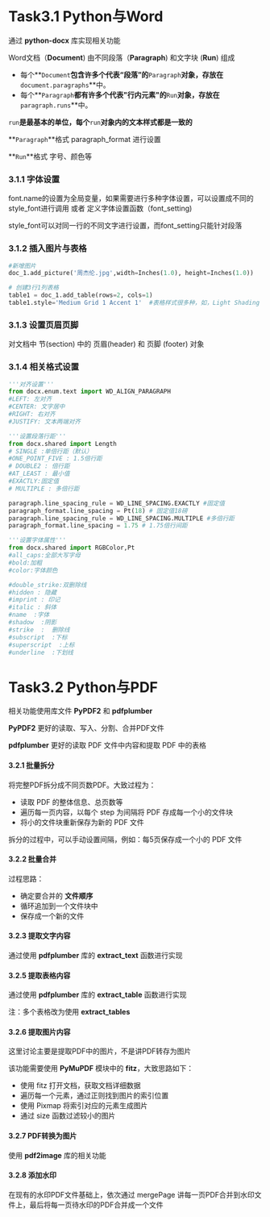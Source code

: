# Task3.1	Python与Word

通过 **python-docx** 库实现相关功能

Word文档（**Document**) 由不同段落（**Paragraph**) 和文字块 (**Run**) 组成

- 每个**`Document`**包含许多个代表“段落”的**`Paragraph`**对象，存放在**`document.paragraphs`**中。
- 每个**`Paragraph`**都有许多个代表"行内元素"的**`Run`**对象，存放在**`paragraph.runs`**中。

`run`**是最基本的单位，每个**`run`**对象内的文本样式都是一致的**

**`Paragraph`**格式	paragraph_format 进行设置

**`Run`**格式				字号、颜色等

### 3.1.1	字体设置

font.name的设置为全局变量，如果需要进行多种字体设置，可以设置成不同的style_font进行调用 或者 定义字体设置函数（font_setting)

style_font可以对同一行的不同文字进行设置，而font_setting只能针对段落

### 3.1.2	插入图片与表格

```python
#新增图片
doc_1.add_picture('周杰伦.jpg',width=Inches(1.0), height=Inches(1.0))
```

```python
# 创建3行1列表格
table1 = doc_1.add_table(rows=2, cols=1)
table1.style='Medium Grid 1 Accent 1'  #表格样式很多种，如，Light Shading Accent 1等
```

### 3.1.3	设置页眉页脚

对文档中 节(section) 中的 页眉(header) 和 页脚 (footer) 对象

### 3.1.4	相关格式设置

```python
'''对齐设置'''
from docx.enum.text import WD_ALIGN_PARAGRAPH
#LEFT: 左对齐
#CENTER: 文字居中
#RIGHT: 右对齐
#JUSTIFY: 文本两端对齐

'''设置段落行距'''
from docx.shared import Length
# SINGLE :单倍行距（默认）
#ONE_POINT_FIVE : 1.5倍行距
# DOUBLE2 : 倍行距
#AT_LEAST : 最小值
#EXACTLY:固定值
# MULTIPLE : 多倍行距

paragraph.line_spacing_rule = WD_LINE_SPACING.EXACTLY #固定值
paragraph_format.line_spacing = Pt(18) # 固定值18磅
paragraph.line_spacing_rule = WD_LINE_SPACING.MULTIPLE #多倍行距
paragraph_format.line_spacing = 1.75 # 1.75倍行间距

'''设置字体属性'''
from docx.shared import RGBColor,Pt
#all_caps:全部大写字母
#bold:加粗
#color:字体颜色

#double_strike:双删除线
#hidden : 隐藏
#imprint : 印记
#italic : 斜体
#name  :字体
#shadow  :阴影
#strike  :  删除线
#subscript  :下标	
#superscript  :上标
#underline  :下划线
```



# Task3.2	Python与PDF

相关功能使用库文件 **PyPDF2**  和 **pdfplumber**

 **PyPDF2**	更好的读取、写入、分割、合并PDF文件

**pdfplumber**	更好的读取 PDF 文件中内容和提取 PDF 中的表格

#### 3.2.1	批量拆分

将完整PDF拆分成不同页数PDF。大致过程为：

- 读取 PDF 的整体信息、总页数等
- 遍历每一页内容，以每个 step 为间隔将 PDF 存成每一个小的文件块
- 将小的文件块重新保存为新的 PDF 文件

拆分的过程中，可以手动设置间隔，例如：每5页保存成一个小的 PDF 文件

#### 3.2.2	批量合并

过程思路：

- 确定要合并的 **文件顺序**
- 循环追加到一个文件块中
- 保存成一个新的文件

#### 3.2.3	提取文字内容

通过使用 **pdfplumber** 库的 **extract_text** 函数进行实现

#### 3.2.5	提取表格内容

通过使用 **pdfplumber** 库的 **extract_table** 函数进行实现

注：多个表格改为使用 **extract_tables**

#### 3.2.6	提取图片内容

这里讨论主要是提取PDF中的图片，不是讲PDF转存为图片

该功能需要使用 **PyMuPDF** 模块中的 **fitz**，大致思路如下：

- 使用 fitz 打开文档，获取文档详细数据
- 遍历每一个元素，通过正则找到图片的索引位置
- 使用 Pixmap 将索引对应的元素生成图片
- 通过 size 函数过滤较小的图片

#### 3.2.7	PDF转换为图片

使用  **pdf2image**  库的相关功能

#### 3.2.8	添加水印

在现有的水印PDF文件基础上，依次通过 mergePage 讲每一页PDF合并到水印文件上，最后将每一页待水印的PDF合并成一个文件



